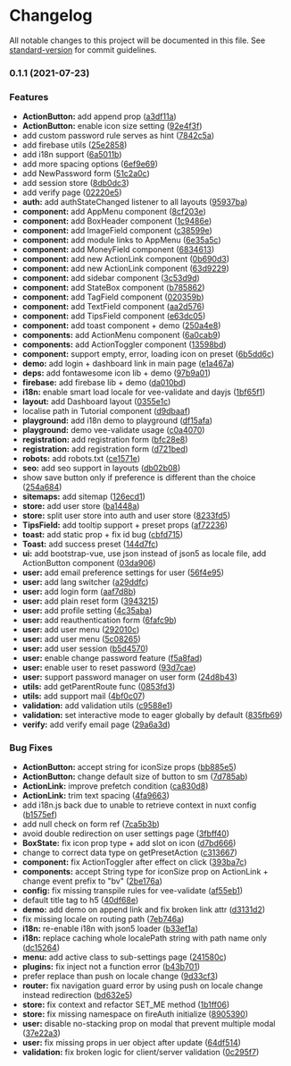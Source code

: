 # Changelog

All notable changes to this project will be documented in this file. See [standard-version](https://github.com/conventional-changelog/standard-version) for commit guidelines.

### 0.1.1 (2021-07-23)


### Features

* **ActionButton:** add append prop ([a3df11a](https://github.com/gru-agency/headless-dashboard/commit/a3df11a6faa297ce5a1bc49d3dae6d88d509e10e))
* **ActionButton:** enable icon size setting ([92e4f3f](https://github.com/gru-agency/headless-dashboard/commit/92e4f3f9bf2ecd3593308e69e2cc47a8341cb53e))
* add custom password rule serves as hint ([7842c5a](https://github.com/gru-agency/headless-dashboard/commit/7842c5a4beaab39bcc06ecff7eefb80fe9e073ba))
* add firebase utils ([25e2858](https://github.com/gru-agency/headless-dashboard/commit/25e2858496bfe707a88a53cbe8033d6c6057dec3))
* add i18n support ([6a5011b](https://github.com/gru-agency/headless-dashboard/commit/6a5011be01f0edc55fe1c45373094f37a019c4ad))
* add more spacing options ([6ef9e69](https://github.com/gru-agency/headless-dashboard/commit/6ef9e69dc2c7c5467017420ef0245479ca74aebf))
* add NewPassword form ([51c2a0c](https://github.com/gru-agency/headless-dashboard/commit/51c2a0cd016fadba3b5b7d77e7bcfafdfcbc4aa2))
* add session store ([8db0dc3](https://github.com/gru-agency/headless-dashboard/commit/8db0dc3aff193999c4d3c292e4c31d6c24b1414a))
* add verify page ([02220e5](https://github.com/gru-agency/headless-dashboard/commit/02220e5ecdb54a7531ecd2c64e3367da3fadc373))
* **auth:** add authStateChanged listener to all layouts ([95937ba](https://github.com/gru-agency/headless-dashboard/commit/95937bab54d2e29a699bbda1d1eaa1ba364555ea))
* **component:** add AppMenu component ([8cf203e](https://github.com/gru-agency/headless-dashboard/commit/8cf203e550dbffdf7bb3f0c2efca635480e86e72))
* **component:** add BoxHeader component ([1c9486e](https://github.com/gru-agency/headless-dashboard/commit/1c9486e071e6f98d6fa5f36ee5bb05b361395b45))
* **component:** add ImageField component ([c38599e](https://github.com/gru-agency/headless-dashboard/commit/c38599e6ca2e2e015fe4cdafd1b5fd9ac7d52e0b))
* **component:** add module links to AppMenu ([6e35a5c](https://github.com/gru-agency/headless-dashboard/commit/6e35a5c61c675bbd0694b03d5f1afe96b4d7780f))
* **component:** add MoneyField component ([6834613](https://github.com/gru-agency/headless-dashboard/commit/6834613db3c3751ce45cb168c23b13eb1fa90835))
* **component:** add new ActionLink component ([0b690d3](https://github.com/gru-agency/headless-dashboard/commit/0b690d3e63e7ed119e43d89c30a10fc21273b940))
* **component:** add new ActionLink component ([63d9229](https://github.com/gru-agency/headless-dashboard/commit/63d9229be57552dafa4268c507da287b5f7dd423))
* **component:** add sidebar component ([3c53d9d](https://github.com/gru-agency/headless-dashboard/commit/3c53d9d19ad394b4ca96be73a136ccdd627679e8))
* **component:** add StateBox component ([b785862](https://github.com/gru-agency/headless-dashboard/commit/b785862b7a3b6878a82846745157b47694df693e))
* **component:** add TagField component ([020359b](https://github.com/gru-agency/headless-dashboard/commit/020359bddbf2af9d2c1eea3ef9c5bf929cb1a807))
* **component:** add TextField component ([aa2d576](https://github.com/gru-agency/headless-dashboard/commit/aa2d576b0e8a51e78d746b4d82819303f731d48a))
* **component:** add TipsField component ([e63dc05](https://github.com/gru-agency/headless-dashboard/commit/e63dc0535420706c67265f29e8d3c157ff79df48))
* **component:** add toast component + demo ([250a4e8](https://github.com/gru-agency/headless-dashboard/commit/250a4e846f5ef9c4c1c2bd5f18b8b723a80991e1))
* **components:** add ActionMenu component ([6a0cab9](https://github.com/gru-agency/headless-dashboard/commit/6a0cab996e9fea44d650c2b61422307bd950c1a1))
* **components:** add ActionToggler component ([13598bd](https://github.com/gru-agency/headless-dashboard/commit/13598bd87f14330ca948435a6c4ffc6fa67ca6f1))
* **component:** support empty, error, loading icon on preset ([6b5dd6c](https://github.com/gru-agency/headless-dashboard/commit/6b5dd6c58af968b04ec5538b8b34bd0d63f38fbf))
* **demo:** add login + dashboard link in main page ([e1a467a](https://github.com/gru-agency/headless-dashboard/commit/e1a467a3e8aedbb2b79d8d1cb2d3b55fbefb7fb3))
* **deps:** add fontawesome icon lib + demo ([97b9a01](https://github.com/gru-agency/headless-dashboard/commit/97b9a012f351a90b0b8d2cc5f85b1ddfaeb108f9))
* **firebase:** add firebase lib + demo ([da010bd](https://github.com/gru-agency/headless-dashboard/commit/da010bd4664137c86a9e2ebf808cb3da8652606e))
* **i18n:** enable smart load locale for vee-validate and dayjs ([1bf65f1](https://github.com/gru-agency/headless-dashboard/commit/1bf65f16bd948f5334958df107e6acef143f5af3))
* **layout:** add Dashboard layout ([0355e1c](https://github.com/gru-agency/headless-dashboard/commit/0355e1c2523025892f872ed1a90c7b67db581bce))
* localise path in Tutorial component ([d9dbaaf](https://github.com/gru-agency/headless-dashboard/commit/d9dbaafcefa502e19c0dcf2569cdd82e2f22d61c))
* **playground:** add i18n demo to playground ([df15afa](https://github.com/gru-agency/headless-dashboard/commit/df15afa92a167edfee5aee06db7cbc8b81ed72a4))
* **playground:** demo vee-validate usage ([c0a4070](https://github.com/gru-agency/headless-dashboard/commit/c0a40709fca2157075d68357376fb2f0da8d1027))
* **registration:** add registration form ([bfc28e8](https://github.com/gru-agency/headless-dashboard/commit/bfc28e8f403ee6cf914f2917a3a998c16f0de28b))
* **registration:** add registration form ([d721bed](https://github.com/gru-agency/headless-dashboard/commit/d721beda4ee318e1558ab44cb2dac3af248fcdd9))
* **robots:** add robots.txt ([ce1571e](https://github.com/gru-agency/headless-dashboard/commit/ce1571e5fe1c7135e1a8b496b70cf2b940f50804))
* **seo:** add seo support in layouts ([db02b08](https://github.com/gru-agency/headless-dashboard/commit/db02b0868a4468129245f083e0a60fa837d976fa))
* show save button only if preference is different than the choice ([254a684](https://github.com/gru-agency/headless-dashboard/commit/254a6847741467d0eddb7d83e52fb68ac8bff389))
* **sitemaps:** add sitemap ([126ecd1](https://github.com/gru-agency/headless-dashboard/commit/126ecd1ee0de80d16a46c5b43b0e0661e67fa9ef))
* **store:** add user store ([ba1448a](https://github.com/gru-agency/headless-dashboard/commit/ba1448a3196dc317286f6b7ace1952e4c9a3b5af))
* **store:** split user store into auth and user store ([8233fd5](https://github.com/gru-agency/headless-dashboard/commit/8233fd52defc982593f62cf180cdafa1d7af9081))
* **TipsField:** add tooltip support + preset props ([af72236](https://github.com/gru-agency/headless-dashboard/commit/af72236e664e453ee3d2e6dd79b7f7c0066f935e))
* **toast:** add static prop + fix id bug ([cbfd715](https://github.com/gru-agency/headless-dashboard/commit/cbfd715e4f0f89290119f186bb92a70b6c3b8848))
* **Toast:** add success preset ([144d7fc](https://github.com/gru-agency/headless-dashboard/commit/144d7fc4384ffc7fcdb4fbc8d4c3a19735255a75))
* **ui:** add bootstrap-vue, use json instead of json5 as locale file, add ActionButton component ([03da906](https://github.com/gru-agency/headless-dashboard/commit/03da90656020d5c3a86924ae736e3f24391dd014))
* **user:** add email preference settings for user ([56f4e95](https://github.com/gru-agency/headless-dashboard/commit/56f4e958daafc46572de620b2e77141fd26182ce))
* **user:** add lang switcher ([a29ddfc](https://github.com/gru-agency/headless-dashboard/commit/a29ddfc8467b38efa880024c02575333baf2807b))
* **user:** add login form ([aaf7d8b](https://github.com/gru-agency/headless-dashboard/commit/aaf7d8bd080ead576a5d293602259a8614d8ca86))
* **user:** add plain reset form ([3943215](https://github.com/gru-agency/headless-dashboard/commit/3943215be24d175d10506a0b4f24f3be7b844a68))
* **user:** add profile setting ([4c35aba](https://github.com/gru-agency/headless-dashboard/commit/4c35aba13aa6bff517095e43c15c7533b2202183))
* **user:** add reauthentication form ([6fafc9b](https://github.com/gru-agency/headless-dashboard/commit/6fafc9b509d30458774e6b595d364cad34c9b34a))
* **user:** add user menu ([292010c](https://github.com/gru-agency/headless-dashboard/commit/292010ca9d86f9c4996a9aa2d407fbe0ce85d5d8))
* **user:** add user menu ([5c08265](https://github.com/gru-agency/headless-dashboard/commit/5c0826577a288090d4de648f64920a76eeaf2f31))
* **user:** add user session ([b5d4570](https://github.com/gru-agency/headless-dashboard/commit/b5d457028edf344b81a248ef8f25f45ca22f986b))
* **user:** enable change password feature ([f5a8fad](https://github.com/gru-agency/headless-dashboard/commit/f5a8fadd699c4ff0539e98554750470d00f29ced))
* **user:** enable user to reset password ([93d7cae](https://github.com/gru-agency/headless-dashboard/commit/93d7cae4f336c614e71e661b50b6d7dd26bf6f73))
* **user:** support password manager on user form ([24d8b43](https://github.com/gru-agency/headless-dashboard/commit/24d8b4393ba2aff15eda8b5b0f22265af1bdaf28))
* **utils:** add getParentRoute func ([0853fd3](https://github.com/gru-agency/headless-dashboard/commit/0853fd34ddb67db4047287c55f851dcc536717f0))
* **utils:** add support mail ([4bf0c07](https://github.com/gru-agency/headless-dashboard/commit/4bf0c078ed8bb7eb1bd982c669fd4b1a623c8db7))
* **validation:** add validation utils ([c9588e1](https://github.com/gru-agency/headless-dashboard/commit/c9588e1f0dbb1a4c91da9ee24fee1f5a3914587d))
* **validation:** set interactive mode to eager globally by default ([835fb69](https://github.com/gru-agency/headless-dashboard/commit/835fb6980a9bd8ec5b92606d583b0f867149192c))
* **verify:** add verify email page ([29a6a3d](https://github.com/gru-agency/headless-dashboard/commit/29a6a3d17dabbec2291a24c1bbc12bb5c1227e8a))


### Bug Fixes

* **ActionButton:** accept string for iconSize props ([bb885e5](https://github.com/gru-agency/headless-dashboard/commit/bb885e500045d257d77168b23cb6837331974d5b))
* **ActionButton:** change default size of button to sm ([7d785ab](https://github.com/gru-agency/headless-dashboard/commit/7d785ab0e7380433cdbe04cfb05fbea10aaa54e2))
* **ActionLink:** improve prefetch condition ([ca830d8](https://github.com/gru-agency/headless-dashboard/commit/ca830d8f85a1cf323ecd611f1970faf429ff6088))
* **ActionLink:** trim text spacing ([4fa9663](https://github.com/gru-agency/headless-dashboard/commit/4fa9663b5f0e9a66d90b325b8d096f06223ba445))
* add i18n.js back due to unable to retrieve context in nuxt config ([b1575ef](https://github.com/gru-agency/headless-dashboard/commit/b1575ef89889d2599d3f28c829a229c9d16c4bb8))
* add null check on form ref ([7ca5b3b](https://github.com/gru-agency/headless-dashboard/commit/7ca5b3b7fcc25878043b55a76f48b3335e3ed962))
* avoid double redirection on user settings page ([3fbff40](https://github.com/gru-agency/headless-dashboard/commit/3fbff409bb06bc619d81f76c329f8011a1feffec))
* **BoxState:** fix icon prop type + add slot on icon ([d7bd666](https://github.com/gru-agency/headless-dashboard/commit/d7bd666cf02043e925520d331568f665f2626d75))
* change to correct data type on getPresetAction ([c313667](https://github.com/gru-agency/headless-dashboard/commit/c313667db1545cf50ae0946fc8213c39eb0575f4))
* **component:** fix ActionToggler after effect on click ([393ba7c](https://github.com/gru-agency/headless-dashboard/commit/393ba7cc0674e8ea65f8014d89e8b254186b077d))
* **components:** accept String type for iconSize prop on ActionLink + change event prefix to "bv" ([2be176a](https://github.com/gru-agency/headless-dashboard/commit/2be176a2338429309fb546420af9897a242f2ac6))
* **config:** fix missing transpile rules for  vee-validate ([af55eb1](https://github.com/gru-agency/headless-dashboard/commit/af55eb1b891f6d240505aa18e1f0e88a0a5c0b0b))
* default title tag to h5 ([40df68e](https://github.com/gru-agency/headless-dashboard/commit/40df68eb57cdfefb7f47651907740b31a520e82a))
* **demo:** add demo on append link and fix broken link attr ([d3131d2](https://github.com/gru-agency/headless-dashboard/commit/d3131d2c0cec903579b985bfdcbf18be40515261))
* fix missing locale on routing path ([7eb746a](https://github.com/gru-agency/headless-dashboard/commit/7eb746a85dbb73fd51eddcadb1eb6e49c9721e36))
* **i18n:** re-enable i18n with json5 loader ([b33ef1a](https://github.com/gru-agency/headless-dashboard/commit/b33ef1a423aa0c66e05ba170aff50d811bc5d66a))
* **i18n:** replace caching whole localePath string with path name only ([dc15264](https://github.com/gru-agency/headless-dashboard/commit/dc152648e4d50da32e35e6d51ffcab5214e516ba))
* **menu:** add active class to sub-settings page ([241580c](https://github.com/gru-agency/headless-dashboard/commit/241580cc0ad87e725cd6bc4f4709f4721fea32ea))
* **plugins:** fix inject not a function error ([b43b701](https://github.com/gru-agency/headless-dashboard/commit/b43b701d1c009a13a5ad8921c1de0b2e694788f2))
* prefer replace than push on locale change ([9d33cf3](https://github.com/gru-agency/headless-dashboard/commit/9d33cf34d2d72e764668fd8d7b529bd67f6bd181))
* **router:** fix navigation guard error by using push on locale change instead redirection ([bd632e5](https://github.com/gru-agency/headless-dashboard/commit/bd632e569fb03e47205ef665e185caf3b10340ec))
* **store:** fix context and refactor SET_ME method ([1b1ff06](https://github.com/gru-agency/headless-dashboard/commit/1b1ff064e234fa2056d0bf757454f31878550ee4))
* **store:** fix missing namespace on fireAuth initialize ([8905390](https://github.com/gru-agency/headless-dashboard/commit/890539015e212979a490c3a1ffc36364ae89dd46))
* **user:** disable no-stacking prop on modal that prevent multiple modal ([37e22a3](https://github.com/gru-agency/headless-dashboard/commit/37e22a308db6aaf54fe37e8f01f6561b34815a45))
* **user:** fix missing props in uer object after update ([64df514](https://github.com/gru-agency/headless-dashboard/commit/64df514a26874bc109849c73e0a77d6b6c126b91))
* **validation:** fix broken logic for client/server validation ([0c295f7](https://github.com/gru-agency/headless-dashboard/commit/0c295f70870053e2d1b3980ab063acb74c3755e3))

